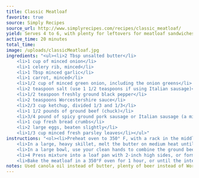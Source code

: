```yaml
---
title: Classic Meatloaf
favorite: true
source: Simply Recipes
source_url: http://www.simplyrecipes.com/recipes/classic_meatloaf/
yield: Serves 4 to 6, with plenty for leftovers for meatloaf sandwiches.
active_time: 20 minutes
total_time: 
image: /uploads/classicMeatloaf.jpg
ingredients: "<ul><li>2 Tbsp unsalted butter</li>
	<li>1 cup of minced onion</li>
	<li>1 celery rib, minced</li>
	<li>1 Tbsp minced garlic</li>
	<li>1 carrot, minced</li>
	<li>1/2 cup of minced green onion, including the onion greens</li>
	<li>2 teaspoon salt (use 1 1/2 teaspoons if using Italian sausage)</li>
	<li>1/2 teaspoon freshly ground black pepper</li>
	<li>2 teaspoons Worcestershire sauce</li>
	<li>2/3 cup ketchup, divided 1/3 and 1/3</li>
	<li>1 1/2 pounds of ground beef (chuck)</li>
	<li>3/4 pound of spicy ground pork sausage or Italian sausage (a mix of sweet and hot if you are using links)</li>
	<li>1 cup fresh bread crumbs</li>
	<li>2 large eggs, beaten slightly</li>
	<li>1/3 cup minced fresh parsley leaves</li></ul>"
instructions: "<ol><li>Preheat oven to 350° F, with a rack in the middle.</li>
	<li>In a large, heavy skillet, melt the butter on medium heat until foamy. Add the minced onion, celery, carrot, garlic, and green onions and cook, stirring occasionally, for 5 minutes. Cover the skillet and cook for an additional 5 minutes, until the carrots are tender, stirring occasionally. Add the salt, freshly ground black pepper, Worcestershire sauce, and 1/3 a cup of the ketchup. Cook for 1 more minute. Remove from heat and let cool to the touch.</li>
	<li>In a large bowl, use your clean hands to combine the ground beef, spicy ground pork sausage, eggs, breadcrumbs, the cooked vegetables from step 2, and parsley.</li>
	<li>4 Press mixture into a loaf pan with 2-inch high sides, or form the mixture into a free standing loaf and place in a rimmed roasting pan. Cover the loaf with the remaining ketchup.</li>
	<li>Bake the meatloaf in a 350°F oven for 1 hour, or until the internal temperature of the meatloaf reaches 155°F. Let rest for 10 minutes. Then gently remove by lifting with a spatula to a serving plate, and slice to serve.</li></ol>"
notes: Used canola oil instead of butter, plenty of beer instead of Worcestershire sauce, a bag of boca crumbles instead of meat, and baked at 400 for 40 minutes. 
---
```

